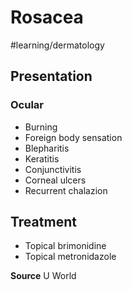 # Rosacea
#learning/dermatology

## Presentation
### Ocular
* Burning
* Foreign body sensation
* Blepharitis
* Keratitis
* Conjunctivitis
* Corneal ulcers
* Recurrent chalazion

## Treatment
* Topical brimonidine
* Topical metronidazole

**Source** U World